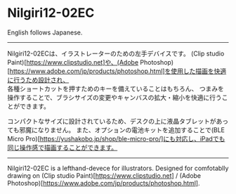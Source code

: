 # Nilgiri12-02EC

English follows Japanese.

--------------------

Nilgiri12-02ECは、イラストレーターのための左手デバイスです。
(Clip studio Paint)[https://www.clipstudio.net]や、(Adobe Photoshop)[https://www.adobe.com/jp/products/photoshop.html]を使用した描画を快適に行うため設計され、  
各種ショートカットを押すためのキーを備えていることはもちろん、
つまみを操作することで、ブラシサイズの変更やキャンバスの拡大・縮小を快適に行うことができます。

コンパクトなサイズに設計されているため、デスクの上に液晶タブレットがあっても邪魔になりません。
また、オプションの電池キットを追加することで(BLE Micro Pro)[https://yushakobo.jp/shop/ble-micro-pro/]にも対応し、iPadでも同じ操作感で描画することができます。

--------------------

Nilgiri12-02EC is a lefthand-devece for illustrators.
Designed for comfotablly drawing on (Clip studio Paint)[https://www.clipstudio.net] / (Adobe Photoshop)[https://www.adobe.com/jp/products/photoshop.html].